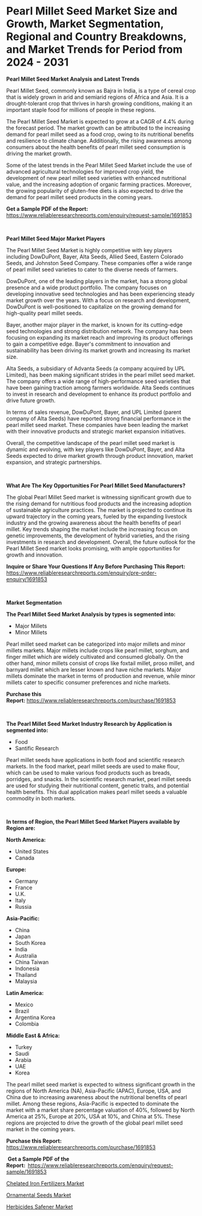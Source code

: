 <p><h1>Pearl Millet Seed Market Size and Growth, Market Segmentation, Regional and Country Breakdowns, and Market Trends for Period from 2024 -  2031</h1></p><p><strong>Pearl Millet Seed Market Analysis and Latest Trends</strong></p>
<p><p>Pearl Millet Seed, commonly known as Bajra in India, is a type of cereal crop that is widely grown in arid and semiarid regions of Africa and Asia. It is a drought-tolerant crop that thrives in harsh growing conditions, making it an important staple food for millions of people in these regions.</p><p>The Pearl Millet Seed Market is expected to grow at a CAGR of 4.4% during the forecast period. The market growth can be attributed to the increasing demand for pearl millet seed as a food crop, owing to its nutritional benefits and resilience to climate change. Additionally, the rising awareness among consumers about the health benefits of pearl millet seed consumption is driving the market growth.</p><p>Some of the latest trends in the Pearl Millet Seed Market include the use of advanced agricultural technologies for improved crop yield, the development of new pearl millet seed varieties with enhanced nutritional value, and the increasing adoption of organic farming practices. Moreover, the growing popularity of gluten-free diets is also expected to drive the demand for pearl millet seed products in the coming years.</p></p>
<p><strong>Get a Sample PDF of the Report:&nbsp;</strong> <a href="https://www.reliableresearchreports.com/enquiry/request-sample/1691853">https://www.reliableresearchreports.com/enquiry/request-sample/1691853</a></p>
<p>&nbsp;</p>
<p><strong>Pearl Millet Seed Major Market Players</strong></p>
<p><p>The Pearl Millet Seed Market is highly competitive with key players including DowDuPont, Bayer, Alta Seeds, Allied Seed, Eastern Colorado Seeds, and Johnston Seed Company. These companies offer a wide range of pearl millet seed varieties to cater to the diverse needs of farmers.</p><p>DowDuPont, one of the leading players in the market, has a strong global presence and a wide product portfolio. The company focuses on developing innovative seed technologies and has been experiencing steady market growth over the years. With a focus on research and development, DowDuPont is well-positioned to capitalize on the growing demand for high-quality pearl millet seeds.</p><p>Bayer, another major player in the market, is known for its cutting-edge seed technologies and strong distribution network. The company has been focusing on expanding its market reach and improving its product offerings to gain a competitive edge. Bayer's commitment to innovation and sustainability has been driving its market growth and increasing its market size.</p><p>Alta Seeds, a subsidiary of Advanta Seeds (a company acquired by UPL Limited), has been making significant strides in the pearl millet seed market. The company offers a wide range of high-performance seed varieties that have been gaining traction among farmers worldwide. Alta Seeds continues to invest in research and development to enhance its product portfolio and drive future growth.</p><p>In terms of sales revenue, DowDuPont, Bayer, and UPL Limited (parent company of Alta Seeds) have reported strong financial performance in the pearl millet seed market. These companies have been leading the market with their innovative products and strategic market expansion initiatives.</p><p>Overall, the competitive landscape of the pearl millet seed market is dynamic and evolving, with key players like DowDuPont, Bayer, and Alta Seeds expected to drive market growth through product innovation, market expansion, and strategic partnerships.</p></p>
<p>&nbsp;</p>
<p><strong>What Are The Key Opportunities For Pearl Millet Seed Manufacturers?</strong></p>
<p><p>The global Pearl Millet Seed market is witnessing significant growth due to the rising demand for nutritious food products and the increasing adoption of sustainable agriculture practices. The market is projected to continue its upward trajectory in the coming years, fueled by the expanding livestock industry and the growing awareness about the health benefits of pearl millet. Key trends shaping the market include the increasing focus on genetic improvements, the development of hybrid varieties, and the rising investments in research and development. Overall, the future outlook for the Pearl Millet Seed market looks promising, with ample opportunities for growth and innovation.</p></p>
<p><strong>Inquire or Share Your Questions If Any Before Purchasing This Report:</strong> <a href="https://www.reliableresearchreports.com/enquiry/pre-order-enquiry/1691853">https://www.reliableresearchreports.com/enquiry/pre-order-enquiry/1691853</a></p>
<p>&nbsp;</p>
<p><strong>Market Segmentation</strong></p>
<p><strong>The Pearl Millet Seed Market Analysis by types is segmented into:</strong></p>
<p><ul><li>Major Millets</li><li>Minor Millets</li></ul></p>
<p><p>Pearl millet seed market can be categorized into major millets and minor millets markets. Major millets include crops like pearl millet, sorghum, and finger millet which are widely cultivated and consumed globally. On the other hand, minor millets consist of crops like foxtail millet, proso millet, and barnyard millet which are lesser known and have niche markets. Major millets dominate the market in terms of production and revenue, while minor millets cater to specific consumer preferences and niche markets.</p></p>
<p><strong>Purchase this Report:&nbsp;</strong><a href="https://www.reliableresearchreports.com/purchase/1691853">https://www.reliableresearchreports.com/purchase/1691853</a></p>
<p>&nbsp;</p>
<p><strong>The Pearl Millet Seed Market Industry Research by Application is segmented into:</strong></p>
<p><ul><li>Food</li><li>Santific Research</li></ul></p>
<p><p>Pearl millet seeds have applications in both food and scientific research markets. In the food market, pearl millet seeds are used to make flour, which can be used to make various food products such as breads, porridges, and snacks. In the scientific research market, pearl millet seeds are used for studying their nutritional content, genetic traits, and potential health benefits. This dual application makes pearl millet seeds a valuable commodity in both markets.</p></p>
<p>&nbsp;</p>
<p><strong>In terms of Region, the Pearl Millet Seed Market Players available by Region are:</strong></p>
<p>
    <p> <strong> North America: </strong>
        <ul>
            <li>United States</li>
            <li>Canada</li>
        </ul>
        </p> 
    <p> <strong> Europe: </strong>
        <ul>
            <li>Germany</li>
            <li>France</li>
            <li>U.K.</li>
            <li>Italy</li>
            <li>Russia</li>
        </ul>
        </p> 
    <p> <strong> Asia-Pacific: </strong>
        <ul>
            <li>China</li>
            <li>Japan</li>
            <li>South Korea</li>
            <li>India</li>
            <li>Australia</li>
            <li>China Taiwan</li>
            <li>Indonesia</li>
            <li>Thailand</li>
            <li>Malaysia</li>
        </ul>
        </p> 
    <p> <strong> Latin America: </strong>
        <ul>
            <li>Mexico</li>
            <li>Brazil</li>
            <li>Argentina Korea</li>
            <li>Colombia</li>
        </ul>
        </p> 
    <p> <strong> Middle East & Africa: </strong>
        <ul>
            <li>Turkey</li>
            <li>Saudi</li>
            <li>Arabia</li>
            <li>UAE</li>
            <li>Korea</li>
        </ul>
    </p>
    </p>
<p><p>The pearl millet seed market is expected to witness significant growth in the regions of North America (NA), Asia-Pacific (APAC), Europe, USA, and China due to increasing awareness about the nutritional benefits of pearl millet. Among these regions, Asia-Pacific is expected to dominate the market with a market share percentage valuation of 40%, followed by North America at 25%, Europe at 20%, USA at 10%, and China at 5%. These regions are projected to drive the growth of the global pearl millet seed market in the coming years.</p></p>
<p><strong>Purchase this Report: </strong><a href="https://www.reliableresearchreports.com/purchase/1691853">https://www.reliableresearchreports.com/purchase/1691853</a></p>
<p>&nbsp;<strong>Get a Sample PDF of the Report:&nbsp;&nbsp;</strong><a href="https://www.reliableresearchreports.com/enquiry/request-sample/1691853">https://www.reliableresearchreports.com/enquiry/request-sample/1691853</a></p>
<p><strong></strong></p>
<p><p><a href="https://github.com/dimitrishawkinswaynenp91rgz/Market-Research-Report-List-1/blob/main/chelated-iron-fertilizers-market.md">Chelated Iron Fertilizers Market</a></p><p><a href="https://github.com/changoleonlaverguenzanoexiste/Market-Research-Report-List-2/blob/main/ornamental-seeds-market.md">Ornamental Seeds Market</a></p><p><a href="https://github.com/danielneavesallisons03mba/Market-Research-Report-List-1/blob/main/herbicides-safener-market.md">Herbicides Safener Market</a></p></p>